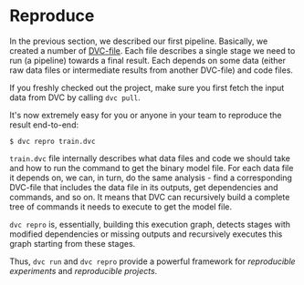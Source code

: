 # Reproduce

In the previous section, we described our first pipeline. Basically, we created
a number of [DVC-file](/doc/user-guide/dvc-file-format). Each file describes a
single stage we need to run (a pipeline) towards a final result. Each depends on
some data (either raw data files or intermediate results from another DVC-file)
and code files.

If you freshly checked out the project, make sure you first fetch the input data
from DVC by calling `dvc pull`.

It's now extremely easy for you or anyone in your team to reproduce the result
end-to-end:

```dvc
$ dvc repro train.dvc
```

`train.dvc` file internally describes what data files and code we should take
and how to run the command to get the binary model file. For each data file it
depends on, we can, in turn, do the same analysis - find a corresponding
DVC-file that includes the data file in its outputs, get dependencies and
commands, and so on. It means that DVC can recursively build a complete tree of
commands it needs to execute to get the model file.

`dvc repro` is, essentially, building this execution graph, detects stages with
modified dependencies or missing outputs and recursively executes this graph
starting from these stages.

Thus, `dvc run` and `dvc repro` provide a powerful framework for _reproducible
experiments_ and _reproducible projects_.

